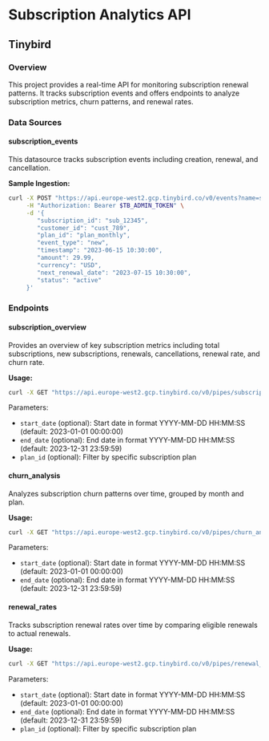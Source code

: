 
# Subscription Analytics API

## Tinybird

### Overview
This project provides a real-time API for monitoring subscription renewal patterns. It tracks subscription events and offers endpoints to analyze subscription metrics, churn patterns, and renewal rates.

### Data Sources

#### subscription_events
This datasource tracks subscription events including creation, renewal, and cancellation.

**Sample Ingestion:**
```bash
curl -X POST "https://api.europe-west2.gcp.tinybird.co/v0/events?name=subscription_events" \
     -H "Authorization: Bearer $TB_ADMIN_TOKEN" \
     -d '{
        "subscription_id": "sub_12345",
        "customer_id": "cust_789",
        "plan_id": "plan_monthly",
        "event_type": "new",
        "timestamp": "2023-06-15 10:30:00",
        "amount": 29.99,
        "currency": "USD",
        "next_renewal_date": "2023-07-15 10:30:00",
        "status": "active"
     }'
```

### Endpoints

#### subscription_overview
Provides an overview of key subscription metrics including total subscriptions, new subscriptions, renewals, cancellations, renewal rate, and churn rate.

**Usage:**
```bash
curl -X GET "https://api.europe-west2.gcp.tinybird.co/v0/pipes/subscription_overview.json?token=$TB_ADMIN_TOKEN&start_date=2023-01-01%2000:00:00&end_date=2023-12-31%2023:59:59&plan_id=plan_monthly"
```

Parameters:
- `start_date` (optional): Start date in format YYYY-MM-DD HH:MM:SS (default: 2023-01-01 00:00:00)
- `end_date` (optional): End date in format YYYY-MM-DD HH:MM:SS (default: 2023-12-31 23:59:59)
- `plan_id` (optional): Filter by specific subscription plan

#### churn_analysis
Analyzes subscription churn patterns over time, grouped by month and plan.

**Usage:**
```bash
curl -X GET "https://api.europe-west2.gcp.tinybird.co/v0/pipes/churn_analysis.json?token=$TB_ADMIN_TOKEN&start_date=2023-01-01%2000:00:00&end_date=2023-12-31%2023:59:59"
```

Parameters:
- `start_date` (optional): Start date in format YYYY-MM-DD HH:MM:SS (default: 2023-01-01 00:00:00)
- `end_date` (optional): End date in format YYYY-MM-DD HH:MM:SS (default: 2023-12-31 23:59:59)

#### renewal_rates
Tracks subscription renewal rates over time by comparing eligible renewals to actual renewals.

**Usage:**
```bash
curl -X GET "https://api.europe-west2.gcp.tinybird.co/v0/pipes/renewal_rates.json?token=$TB_ADMIN_TOKEN&start_date=2023-01-01%2000:00:00&end_date=2023-12-31%2023:59:59&plan_id=plan_monthly"
```

Parameters:
- `start_date` (optional): Start date in format YYYY-MM-DD HH:MM:SS (default: 2023-01-01 00:00:00)
- `end_date` (optional): End date in format YYYY-MM-DD HH:MM:SS (default: 2023-12-31 23:59:59)
- `plan_id` (optional): Filter by specific subscription plan

